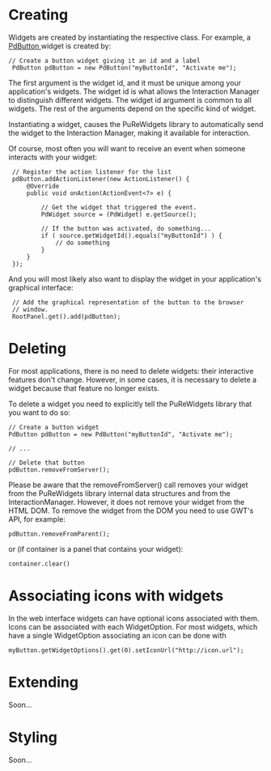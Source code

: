 

# Creating #
Widgets are created by instantiating the respective class. For example, a [PdButton ](http://purewidgets.googlecode.com/git/doc-public/org/purewidgets/client/widgets/PdButton.html) widget is created by:

```
// Create a button widget giving it an id and a label
 PdButton pdButton = new PdButton("myButtonId", "Activate me"); 
```

The first argument is the widget id, and it must be unique among your application's widgets. The widget id is what allows the Interaction Manager to distinguish different widgets. The widget id argument is common to all widgets. The rest of the arguments depend on the specific kind of widget.

Instantiating a widget, causes the PuReWidgets library to automatically send the widget to the Interaction Manager, making it available for interaction.

Of course, most often you will want to receive an event when someone interacts with your widget:
```
 // Register the action listener for the list 
 pdButton.addActionListener(new ActionListener() {
     @Override
     public void onAction(ActionEvent<?> e) {
        
         // Get the widget that triggered the event.             
         PdWidget source = (PdWidget) e.getSource();

         // If the button was activated, do something...
         if ( source.getWidgetId().equals("myButtonId") ) {
             // do something
         }
     }
 });
```

And you will most likely also want to display the widget in your application's graphical interface:
```
 // Add the graphical representation of the button to the browser
 // window.
 RootPanel.get().add(pdButton);
```


# Deleting #
For most applications, there is no need to delete widgets: their interactive features don't change. However, in some cases, it is necessary to delete a widget because that feature no longer exists.

To delete a widget you need to explicitly tell the PuReWidgets library that you want to do so:
```
// Create a button widget
PdButton pdButton = new PdButton("myButtonId", "Activate me"); 

// ...

// Delete that button
pdButton.removeFromServer();
```

Please be aware that the removeFromServer() call removes your widget from the PuReWidgets library internal data structures and from the InteractionManager. However, it does not remove your widget from the HTML DOM. To remove the widget from the DOM you need to use GWT's API, for example:
```
pdButton.removeFromParent();
```

or (if container is a panel that contains your widget):

```
container.clear()
```


# Associating icons with widgets #
In the web interface widgets can have optional icons associated with them. Icons can be associated with each WidgetOption. For most widgets, which have a single WidgetOption associating an icon can be done with
```
myButton.getWidgetOptions().get(0).setIconUrl("http://icon.url");
```

# Extending #
Soon...

# Styling #
Soon...